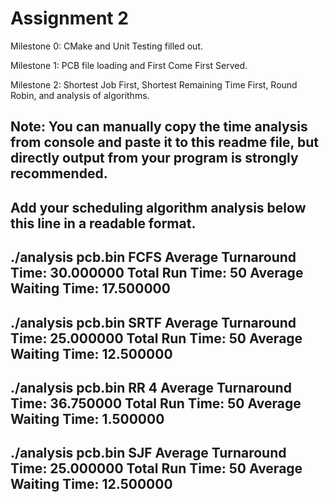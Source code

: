 # Assignment 2

Milestone 0: CMake and Unit Testing filled out. 

Milestone 1: PCB file loading and First Come First Served. 

Milestone 2: Shortest Job First, Shortest Remaining Time First, Round Robin, and analysis of algorithms. 

Note: 
You can manually copy the time analysis from console and paste it to this readme file, but directly output from your program is strongly recommended.     
---------------------------------------------------------------------------
Add your scheduling algorithm analysis below this line in a readable format. 
---------------------------------------------------------------------------
./analysis pcb.bin FCFS 
Average Turnaround Time: 30.000000
Total Run Time: 50
Average Waiting Time: 17.500000
---------------------------------------------------------------------------
 ./analysis pcb.bin SRTF 
Average Turnaround Time: 25.000000
Total Run Time: 50
Average Waiting Time: 12.500000
---------------------------------------------------------------------------
 ./analysis pcb.bin RR 4
Average Turnaround Time: 36.750000
Total Run Time: 50
Average Waiting Time: 1.500000
---------------------------------------------------------------------------
 ./analysis pcb.bin SJF 
Average Turnaround Time: 25.000000
Total Run Time: 50
Average Waiting Time: 12.500000
---------------------------------------------------------------------------